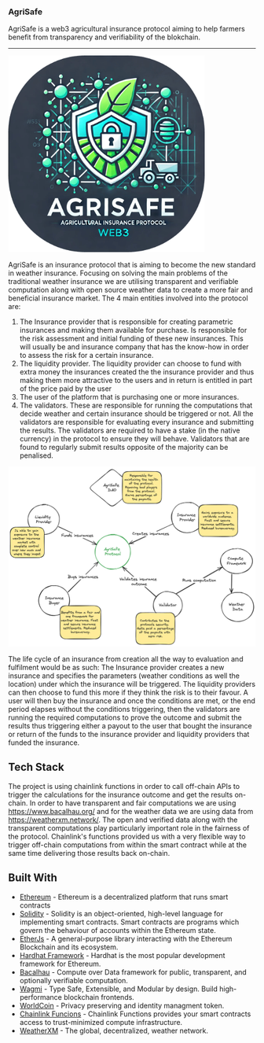 ### AgriSafe

AgriSafe is a web3 agricultural insurance protocol aiming to help farmers benefit from transparency and verifiability of the blokchain.

<hr align="center">
  <img width="400" height="400" src="https://raw.githubusercontent.com/tmavroeid/agrisafe/main/img/logo.png" alt="agrisafe logo">
  <br/>
</hr>

AgriSafe is an insurance protocol that is aiming to become the new standard in weather insurance. Focusing on solving the main problems of the traditional weather insurance we are utilising transparent and verifiable computation along with open source weather data to create a more fair and beneficial insurance market. The 4 main entities involved into the protocol are:
1) The Insurance provider that is responsible for creating parametric insurances and making them available for purchase. Is responsible for the risk assessment and initial funding of these new  insurances. This will usually be and insurance company that has the know-how in order to assess the risk for a certain insurance.
2) The liquidity provider. The liquidity provider can choose to fund with extra money the insurances created the the insurance provider and thus making them more attractive to the users  and in return is entitled in part of the price paid by the user
3) The user of the platform that is purchasing one or more insurances.
4) The validators. These are responsible for running the computations that decide weather and certain insurance should be triggered or not. All the validators are responsible for evaluating every insurance and submitting the results. The validators are required to have a stake (in the native currency) in the protocol to ensure they will behave. Validators that are found to regularly submit results opposite of the majority can be penalised.

![lifecycle](img/stakeholders.png)

The life cycle of an insurance from creation all the way to evaluation and fulfilment would be as such: The Insurance provider creates a new insurance and specifies the parameters (weather conditions as well the location) under which the insurance will be triggered. The liquidity providers can then choose to fund this more if they think the risk is to their favour. A user will then buy the insurance and once the conditions are met, or the end period elapses without the conditions triggering, then the validators are running the required computations to prove the outcome and submit the results thus triggering either a payout to the user that bought the insurance or return of the funds to the insurance provider and liquidity providers that funded the insurance.

## Tech Stack

The project is using chainlink functions in order to call off-chain APIs to trigger the calculations for the insurance outcome and get the results on-chain. In order to have transparent and fair computations we are using https://www.bacalhau.org/ and for the weather data we are using data from https://weatherxm.network/. The open and verified data along with the transparent computations play particularly important role in the fairness of the protocol. Chainlink's functions provided us with a very flexible way to trigger off-chain computations from within the smart contract while at the same time delivering those results back on-chain.

## Built With

* [Ethereum](https://www.ethereum.org/) - Ethereum is a decentralized platform that runs smart contracts
* [Solidity](https://solidity.readthedocs.io/en/v0.5.3/) - Solidity is an object-oriented, high-level language for implementing smart contracts. Smart contracts are programs which govern the behaviour of accounts within the Ethereum state.
* [EtherJs](https://docs.ethers.org/v5/) - A general-purpose library interacting with the Ethereum Blockchain and its ecosystem.
* [Hardhat Framework](https://hardhat.org/) - Hardhat is the most popular development framework for Ethereum.
* [Bacalhau](https://github.com/bacalhau-project) - Compute over Data framework for public, transparent, and optionally verifiable computation.
* [Wagmi](https://wagmi.sh/) - Type Safe, Extensible, and Modular by design. Build high-performance blockchain frontends.
* [WorldCoin](https://worldcoin.org/) - Privacy preserving and identity managment token.
* [Chainlink Funcions](https://docs.chain.link/chainlink-functions) - Chainlink Functions provides your smart contracts access to trust-minimized compute infrastructure.
* [WeatherXM](https://weatherxm.network/) - The global, decentralized, weather network.
